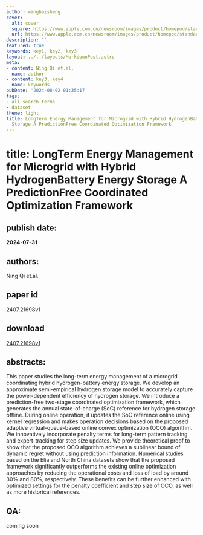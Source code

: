 ```yaml
---
author: wanghaisheng
cover:
  alt: cover
  square: https://www.apple.com.cn/newsroom/images/product/homepod/standard/Apple-HomePod-hero-230118_big.jpg.large_2x.jpg
  url: https://www.apple.com.cn/newsroom/images/product/homepod/standard/Apple-HomePod-hero-230118_big.jpg.large_2x.jpg
description: ''
featured: true
keywords: key1, key2, key3
layout: ../../layouts/MarkdownPost.astro
meta:
- content: Ning Qi et.al.
  name: author
- content: key3, key4
  name: keywords
pubDate: '2024-08-02 01:35:17'
tags:
- all search terms
- dataset
theme: light
title: LongTerm Energy Management for Microgrid with Hybrid HydrogenBattery Energy
  Storage A PredictionFree Coordinated Optimization Framework
---
```


# title: LongTerm Energy Management for Microgrid with Hybrid HydrogenBattery Energy Storage A PredictionFree Coordinated Optimization Framework 
## publish date: 
**2024-07-31** 
## authors: 
  Ning Qi et.al. 
## paper id
2407.21698v1
## download
[2407.21698v1](http://arxiv.org/abs/2407.21698v1)
## abstracts:
This paper studies the long-term energy management of a microgrid coordinating hybrid hydrogen-battery energy storage. We develop an approximate semi-empirical hydrogen storage model to accurately capture the power-dependent efficiency of hydrogen storage. We introduce a prediction-free two-stage coordinated optimization framework, which generates the annual state-of-charge (SoC) reference for hydrogen storage offline. During online operation, it updates the SoC reference online using kernel regression and makes operation decisions based on the proposed adaptive virtual-queue-based online convex optimization (OCO) algorithm. We innovatively incorporate penalty terms for long-term pattern tracking and expert-tracking for step size updates. We provide theoretical proof to show that the proposed OCO algorithm achieves a sublinear bound of dynamic regret without using prediction information. Numerical studies based on the Elia and North China datasets show that the proposed framework significantly outperforms the existing online optimization approaches by reducing the operational costs and loss of load by around 30% and 80%, respectively. These benefits can be further enhanced with optimized settings for the penalty coefficient and step size of OCO, as well as more historical references.
## QA:
coming soon
